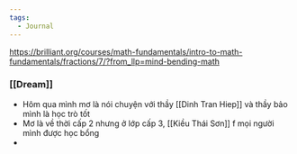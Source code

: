 ```yaml
---
tags:
  - Journal
---
```

https://brilliant.org/courses/math-fundamentals/intro-to-math-fundamentals/fractions/7/?from_llp=mind-bending-math

### [[Dream]]

- Hôm qua mình mơ là nói chuyện với thầy [[Dinh Tran Hiep]] và thầy bảo mình là học trò tốt
- Mơ là về thời cấp 2 nhưng ở lớp cấp 3, [[Kiều Thái Sơn]] f mọi người mình được học bổng
- 